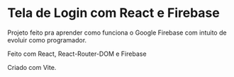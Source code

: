 # Tela de Login com React e Firebase

Projeto feito pra aprender como funciona o Google Firebase com intuito de
 evoluir como programador.

 Feito com React, React-Router-DOM e Firebase

 Criado com Vite. 

